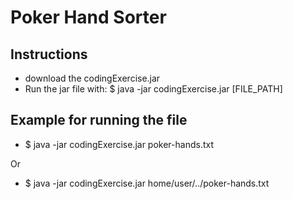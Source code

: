 # Poker Hand Sorter

## Instructions
- download the codingExercise.jar
- Run the jar file with: $ java -jar codingExercise.jar [FILE_PATH]

## Example for running the file
- $ java -jar codingExercise.jar poker-hands.txt

Or

- $ java -jar codingExercise.jar home/user/../poker-hands.txt
